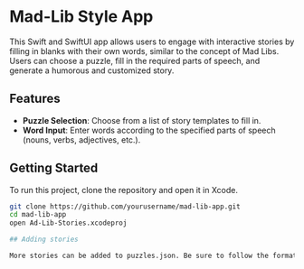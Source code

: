 # Mad-Lib Style App

This Swift and SwiftUI app allows users to engage with interactive stories by filling in blanks with their own words, similar to the concept of Mad Libs. Users can choose a puzzle, fill in the required parts of speech, and generate a humorous and customized story.

## Features

- **Puzzle Selection**: Choose from a list of story templates to fill in.
- **Word Input**: Enter words according to the specified parts of speech (nouns, verbs, adjectives, etc.).

## Getting Started

To run this project, clone the repository and open it in Xcode.

```sh
git clone https://github.com/yourusername/mad-lib-app.git
cd mad-lib-app
open Ad-Lib-Stories.xcodeproj

## Adding stories

More stories can be added to puzzles.json. Be sure to follow the format of the existing stories to avoid errors.
